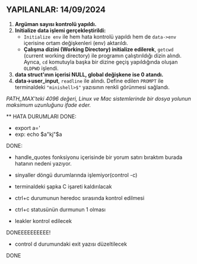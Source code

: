 ## YAPILANLAR: 14/09/2024

1. **Argüman sayısı kontrolü yapıldı.**
2. **Initialize data işlemi gerçekleştirildi:**
   - `Initialize env` ile hem hata kontrolü yapıldı hem de `data->env` içerisine ortam değişkenleri (env) aktarıldı.
   - **Çalışma dizini (Working Directory) initialize edilerek**, `getcwd` (current working directory) ile programın çalıştırıldığı dizin alındı. Ayrıca, `cd` komutuyla başka bir dizine geçiş yapıldığında oluşan `OLDPWD` işlendi.
3. **data struct'ının içerisi NULL, global değişkene ise 0 atandı.**
4. **data->user_input**, `readline` ile alındı. Define edilen `PROMPT` ile terminaldeki `"minishell>$"` yazısının renkli görünmesi sağlandı.

*PATH_MAX'teki 4096 değeri, Linux ve Mac sistemlerinde bir dosya yolunun maksimum uzunluğunu ifade eder.*


** HATA DURUMLARI
  DONE:
 <!-- -  echo $a işlemesi echo modda hatalı çalışıyor.  -->
   - export a='
   - exp: echo $a"kj"$a

  DONE:
 <!-- - unset  durumunda hata var.hataya ulaşmak için aşağıdakileri yap
   - export i
   - export i=asim
   - unset i
   - export
 - bu işlemleri yaptığında env içinden i değeri silinmiş olacak ama export içinde hala var  -->
 - handle_quotes fonksiyonu içerisinde bir yorum satırı bıraktım burada hatanın nedeni yazıyor.

 - sinyaller döngü durumlarında işlemiyor(control -c)
 - terminaldeki şapka C işareti kaldırılacak
 - ctrl+c durumunun heredoc sırasında kontrol edilmesi 
 - ctrl+c statusünün durmunun 1 olması
 - leakler kontrol edilecek
 <!-- - global exit durumları düzenlenecek --> DONEEEEEEEEEE!
 - control d durumundaki exit yazısı düzeltilecek
 <!-- - çıkışlardaki statusler kontrol edilecek --> DONE
